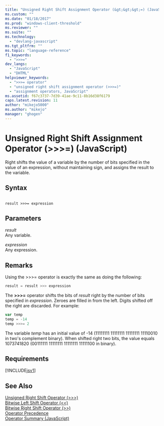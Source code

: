 ```yaml
---
title: "Unsigned Right Shift Assignment Operator (&gt;&gt;&gt;=) (JavaScript) | Microsoft Docs"
ms.custom: ""
ms.date: "01/18/2017"
ms.prod: "windows-client-threshold"
ms.reviewer: ""
ms.suite: ""
ms.technology: 
  - "devlang-javascript"
ms.tgt_pltfrm: ""
ms.topic: "language-reference"
f1_keywords: 
  - ">>>="
dev_langs: 
  - "JavaScript"
  - "DHTML"
helpviewer_keywords: 
  - ">>>= operator"
  - "unsigned right shift assignment operator (>>>=)"
  - "assignment operators, JavaScript"
ms.assetid: f67c3737-7d39-41ae-9c11-8b16d38f6179
caps.latest.revision: 11
author: "mikejo5000"
ms.author: "mikejo"
manager: "ghogen"
---
```

# Unsigned Right Shift Assignment Operator (&gt;&gt;&gt;=) (JavaScript)
Right shifts the value of a variable by the number of bits specified in the value of an expression, without maintaining sign, and assigns the result to the variable.  
  
## Syntax  
  
```  
  
result >>>= expression  
```  
  
## Parameters  
 *result*  
 Any variable.  
  
 *expression*  
 Any expression.  
  
## Remarks  
 Using the >>>= operator is exactly the same as doing the following:  
  
```javascript  
result = result >>> expression  
```  
  
 The **>>>=** operator shifts the bits of *result* right by the number of bits specified in *expression*. Zeroes are filled in from the left. Digits shifted off the right are discarded. For example:  
  
```javascript  
var temp  
temp = -14  
temp >>>= 2  
```  
  
 The variable *temp* has an initial value of -14 (11111111 11111111 11111111 11110010 in two's complement binary). When shifted right two bits, the value equals 1073741820 (00111111 11111111 11111111 11111100 in binary).  
  
## Requirements  
 [!INCLUDE[jsv1](../../javascript/misc/includes/jsv1-md.md)]  
  
## See Also  
 [Unsigned Right Shift Operator (>>>)](../../javascript/reference/unsigned-right-shift-operator-decrement-javascript.md)   
 [Bitwise Left Shift Operator (<\<)](../../javascript/reference/bitwise-left-shift-operator-decrement-javascript.md)   
 [Bitwise Right Shift Operator (>>)](../../javascript/reference/bitwise-right-shift-operator-decrement-javascript.md)   
 [Operator Precedence](../../javascript/operator-subtractprecedence-javascript.md)   
 [Operator Summary (JavaScript)](../../javascript/misc/operator-subtractsummary-javascript.md)